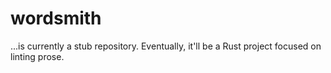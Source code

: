 # wordsmith

...is currently a stub repository. Eventually, it'll be a Rust project focused
on linting prose.
